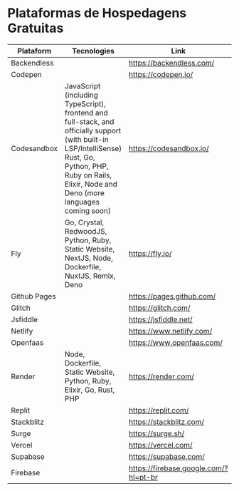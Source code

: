 # Plataformas de Hospedagens Gratuitas

| Plataform  | Tecnologies | Link |
| ------------- | ------------- | ------------- |
| Backendless | | https://backendless.com/ |
| Codepen | | https://codepen.io/ |
| Codesandbox | JavaScript (including TypeScript), frontend and full-stack, and officially support (with built-in LSP/IntelliSense) Rust, Go, Python, PHP, Ruby on Rails, Elixir, Node and Deno (more languages coming soon) | https://codesandbox.io/ |
| Fly  | Go, Crystal, RedwoodJS, Python, Ruby, Static Website, NextJS, Node, Dockerfile, NuxtJS, Remix, Deno | https://fly.io/ |
| Github Pages | | https://pages.github.com/ |
| Glitch | | https://glitch.com/|
| Jsfiddle | | https://jsfiddle.net/ |
| Netlify | | https://www.netlify.com/ |
| Openfaas | | https://www.openfaas.com/ |
| Render  | Node, Dockerfile, Static Website, Python, Ruby, Elixir, Go, Rust, PHP | https://render.com/ |
| Replit | | https://replit.com/ |
| Stackblitz | | https://stackblitz.com/ |
| Surge | | https://surge.sh/ |
| Vercel | | https://vercel.com/ |
| Supabase | | https://supabase.com/ |
| Firebase | | https://firebase.google.com/?hl=pt-br |
